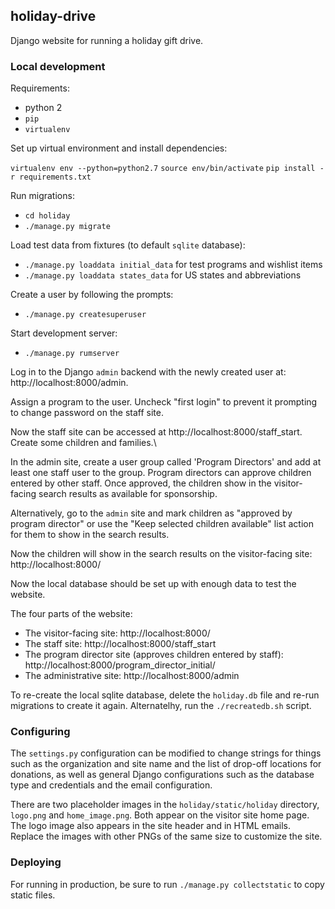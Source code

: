 ## holiday-drive

Django website for running a holiday gift drive.


### Local development

Requirements:

 - python 2
 - `pip`
 - `virtualenv`

Set up virtual environment and install dependencies:

`virtualenv env --python=python2.7`
`source env/bin/activate`
`pip install -r requirements.txt`

Run migrations:

 - `cd holiday`
 - `./manage.py migrate`

Load test data from fixtures (to default `sqlite` database):

- `./manage.py loaddata initial_data` for test programs and wishlist items
-   `./manage.py loaddata states_data` for US states and abbreviations

Create a user by following the prompts:

 - `./manage.py createsuperuser`

Start development server:

 - `./manage.py rumserver`

Log in to the Django `admin` backend with the newly created user at: http://localhost:8000/admin.

Assign a program to the user. Uncheck "first login" to prevent it prompting to change password on the staff site.

Now the staff site can be accessed at http://localhost:8000/staff_start. Create some children and families.\

In the admin site, create a user group called 'Program Directors' and add at least one staff user to the group. Program directors can approve children entered by other staff. Once approved, the children show in the visitor-facing search results as available for sponsorship.

Alternatively, go to the `admin` site and mark children as "approved by program director" or use the "Keep selected children available" list action for them to show in the search results.

Now the children will show in the search results on the visitor-facing site: http://localhost:8000/

Now the local database should be set up with enough data to test the website.

The four parts of the website:

- The visitor-facing site: http://localhost:8000/
- The staff site: http://localhost:8000/staff_start
- The program director site (approves children entered by staff): http://localhost:8000/program_director_initial/
- The administrative site: http://localhost:8000/admin

To re-create the local sqlite database, delete the `holiday.db` file and re-run migrations to create it again. Alternatelhy, run the `./recreatedb.sh` script.


### Configuring

The `settings.py` configuration can be modified to change strings for things such as the organization and site name and the list of drop-off locations for donations, as well as general Django configurations such as the database type and credentials and the email configuration.

There are two placeholder images in the `holiday/static/holiday` directory, `logo.png` and `home_image.png`. Both appear on the visitor site home page. The logo image also appears in the site header and in HTML emails. Replace the images with other PNGs of the same size to customize the site.


### Deploying

For running in production, be sure to run `./manage.py collectstatic` to copy static files.
